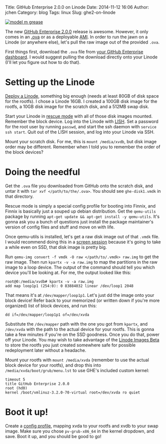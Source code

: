 Title: GitHub Enterprise 2.0.0 on Linode
Date: 2014-11-12 16:06
Author: jchen
Category: blog
Tags: linux
Slug: ghe2-on-linode

[![model m grease](/thumbs/modelmgrease_thumbnail_wide.jpg)](/img/modelmgrease.jpg)

<!-- PELICAN_BEGIN_SUMMARY -->
The new [GitHub Enterprise
2.0.0](https://enterprise.github.com/releases#release-2.0.0) release is
awesome. However, it only comes in an
[.ova](https://en.wikipedia.org/wiki/Open_Virtualization_Format) or as a
deployable [AMI](https://en.wikipedia.org/wiki/Amazon_Machine_Image). In order
to run the jawn on a Linode (or anywhere else), let's pull the raw image out of
the provided `.ova`.
<!-- PELICAN_END_SUMMARY -->

First things first, download the `.ova` file from [your GitHub Enterprise
dashboard](https://enterprise.github.com). I would suggest pulling the download
directly onto your Linode (I'll let you figure out how to do that).

# Setting up the Linode

[Deploy a
Linode](https://www.linode.com/docs/getting-started#provisioning-your-linode),
something big enough (needs at least 80GB of disk space for the rootfs). I
chose a Linode 16GB. I created a 100GB disk image for the rootfs, a 10GB
disk image for the scratch disk, and a 512MB swap disk.

Start your Linode in [rescue
mode](https://www.linode.com/docs/troubleshooting/rescue-and-rebuild) with all
of those disk images mounted. Remember the block device. Log into the Linode with
[LISH](https://www.linode.com/docs/networking/using-the-linode-shell-lish). Set
a password for the root user by running `passwd`, and start the ssh daemon with
`service ssh start`. Quit out of the LISH session, and log into your Linode via
SSH.

Mount your scratch disk. For me, this is `mount /media/xvdb`, but disk image
order may be different. Remember when I told you to remember the order of the
block devices?

# Doing the needful

Get the `.ova` file you downloaded from GitHub onto the scratch disk, and untar
it with `tar xvf </path/to/the/.ova>`. You should see `ghe-disk1.vmdk` in that
directory.

Rescue mode is simply a special config profile for booting into Finnix, and
Finnix is basically just a souped up debian distribution. Get the `qemu-utils`
package by running `apt-get update && apt-get install -y qemu-utils`. It's
gonna ask you a bunch of questions just install the package maintainer's
version of config files and stuff and move on with life.

Once qemu-utils is installed, let's get a raw disk image out of that `.vmdk`
file. I would recommend doing this in a [screen
session](https://www.linode.com/docs/networking/ssh/using-gnu-screen-to-manage-persistent-terminal-sessions)
because it's going to take a while even on SSD, that disk image is pretty big.

Run `qemu-img convert -f vmdk -O raw </path/to/.vmdk> raw.img` to get the raw
image. Then run `kpartx -v -a raw.img` to map the partitions in the raw image
to a loop device. The output of the command should tell you which device you'll
be looking at. For me, the output looked like this:

```
root@0:/media/xvdb# kpartx -v -a raw.img
add map loop1p1 (254:0): 0 83884032 linear /dev/loop1 2048
```

That means it's at `/dev/mapper/loop1p1`. Let's just dd the image onto your
block device! Refer back to your memorized (or written down if you're more
organized) list of block devices, and run this:

```
dd if=/dev/mapper/loop1p1 of=/dev/xvda
```

Substitute the `/dev/mapper` path with the one you got from `kpartx`, and
`/dev/xvda` with the path to the actual device for your rootfs. This is gonna
take a few minutes if you're on the SSD goodness. Once you do that, power off
your Linode. You may wish to take advantage of the [Linode Images
Beta](https://forum.linode.com/viewtopic.php?f=26&t=11180) to store the rootfs
you just created somewhere safe for possible redeployment later without a
headache.

Mount your rootfs with `mount /media/xvda` (remember to use the actual block
device for your rootfs), and drop this into `/media/xvda/boot/grub/menu.lst` to
use GHE's included custom kernel:

```
timeout 5
title GitHub Enterprise 2.0.0
root (hd0)
kernel /boot/vmlinuz-3.2.0-70-virtual root=/dev/xvda ro quiet
```

# Boot it up!

Create a [config
profile](https://www.linode.com/docs/migrate-to-linode/disk-images/disk-images-and-configuration-profiles),
mapping xvda to your rootfs and xvdb to your swap image. Make sure you chose
`pv-grub-x86_64` in the kernel dropdown, and save. Boot it up, and you should be good to go!
